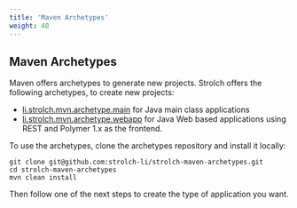 ```yaml
---
title: 'Maven Archetypes'
weight: 40
---
```


## Maven Archetypes

Maven offers archetypes to generate new projects. Strolch offers the following archetypes, to create new projects:
* [li.strolch.mvn.archetype.main](/development/main-class-app) for Java main class applications
* [li.strolch.mvn.archetype.webapp](/development/web-app) for Java Web based applications using REST and Polymer 1.x as the frontend.

To use the archetypes, clone the archetypes repository and install it locally:

```shell
git clone git@github.com:strolch-li/strolch-maven-archetypes.git
cd strolch-maven-archetypes
mvn clean install
```

Then follow one of the next steps to create the type of application you want.